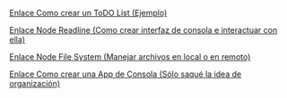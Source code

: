 [Enlace Como crear un ToDO List (Ejemplo)](https://vegibit.com/node-js-todo-list-tutorial/)

[Enlace Node Readline (Como crear interfaz de consola e interactuar con ella)](https://nodejs.org/dist/latest-v17.x/docs/api/readline.html)

[Enlace Node File System (Manejar archivos en local o en remoto)](https://nodejs.org/dist/latest-v17.x/docs/api/fs.html)

[Enlace Como crear una App de Consola (Sólo saqué la idea de organización)](https://medium.com/@maniakhitoccori/cómo-crear-una-aplicación-real-de-node-cli-con-node-db1338fa1d9b)
